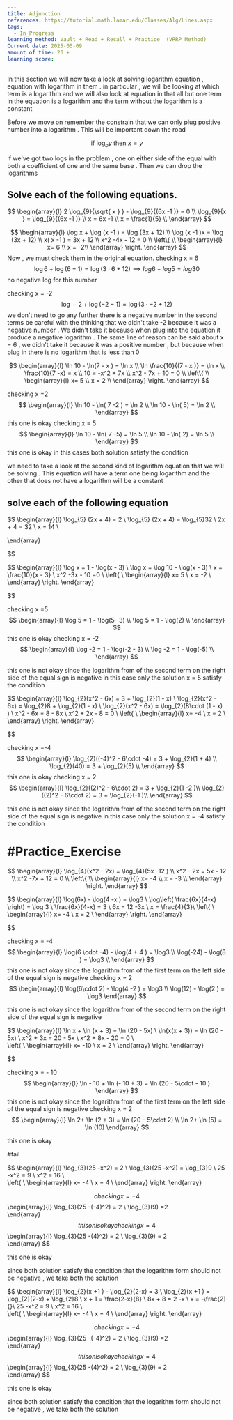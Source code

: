 ```yaml
---
title: Adjunction
references: https://tutorial.math.lamar.edu/Classes/Alg/Lines.aspx
tags:
  - In_Progress
learning method: Vault + Read + Recall + Practice  (VRRP Method)
Current date: 2025-05-09
amount of time: 20 +
learning score:
---
```


In this section we will now take a look at solving logarithm equation , equation with logarithm in them .  in particular  , we will be looking at which term is a logarithm and we will also look at equation in that all but one term in the equation is a logarithm and the term without the logarithm  is a constant 

Before we move on remember the constrain that we can only plug positive number into a logarithm . This will be important down the road 

$$
\text{ if } \log_{b}y  \text{  then  }  x =  y 
$$

if we've got two logs in the problem ,  one on either side of the equal with both a coefficient  of one and the same base . Then we can drop the logarithms 
## Solve each of the following equations.  

$$
\begin{array}{l}
2 \log_{9}{\sqrt{ x }   }  - \log_{9}{(6x  -1 )}  = 0    \\
 \log_{9}{x }   =    \log_{9}{(6x  -1 )}       \\
x    =  6x  -1   \\
x  = \frac{1}{5}    \\
\end{array}
$$



$$
\begin{array}{l}
\log x   + \log (x  -1 )  =  \log (3x + 12)   \\
\log (x  -1 )x    =   \log (3x + 12)     \\
x( x  -1 )  =  3x + 12   \\
x^2  -4x  -  12  =   0   \\
\left\{  \\
 \begin{array}{l} 
x=  6 \\
x =  -2\\
\end{array}
 \right.
\end{array}
$$
Now , we must check them in the original equation. 
checking x  =  6 
$$
\log 6  + \log (6 -1)  =  \log( 3  \cdot 6   + 12 )    \implies log6+log5=log30
$$
no negative log for this number 

checking x = -2  
$$
\log -2   + \log (-2  -1 )  =  \log (3\cdot  -2   + 12)
$$
we don't need to go any further there is a negative number in the second terms 
be careful with the thinking that we didn't take  -2  because it was a negative number . We didn't take it because when plug into the equation it produce a negative logarithm 
. The same line of reason can be said about x = 6 , we didn't take it because it was a positive number , but because when  plug in there is no logarithm that is less than  0 






$$
\begin{array}{l}
\ln 10  - \ln(7 - x ) =  \ln  x   \\
 \ln \frac{10}{(7 - x )}  =  \ln x  \\
\frac{10}{7 -x}  =  x     \\
10 =   -x^2 + 7x   \\
  x^2   - 7x  + 10   =    0   \\
\left\{  \\
 \begin{array}{l} 
x=  5  \\
x =  2 \\
\end{array}
 \right.
\end{array}
$$

checking  x =2   
$$
\begin{array}{l}
 \ln 10   -  \ln( 7 -2 )   = \ln 2 \\  \ln 10   -  \ln( 5)   = \ln 2  \\
\end{array}
$$
this one is okay 
checking x = 5 
$$
\begin{array}{l}
 \ln 10   -  \ln( 7 -5)   = \ln 5 \\  \ln 10   -  \ln( 2)    = \ln 5  \\
\end{array}
$$
this one is okay 
in this cases both solution satisfy the condition  


we need to take a look at the second kind of logarithm equation that we will be solving . This equation will have a term one being logarithm and the other that does not have a logarithm will be a constant 

## solve each of the following equation 

$$
\begin{array}{l}
\log_{5} (2x  + 4)  = 2  \\
\log_{5} (2x  + 4)   =  \log_{5}32  \\
 2x  + 4  =  32    \\
x  =  14 \\

\end{array}

$$



$$
\begin{array}{l}
\log x  =  1  - \log(x - 3)  \\
\log x  = \log 10  -  \log(x - 3)      \\
x =   \frac{10}{x - 3}  \\
x^2  -3x  - 10   =0 \\ 
\left\{  \\
 \begin{array}{l} 
x= 5   \\
x =  -2 \\
\end{array}
 \right.
\end{array}

$$



checking  x =5   
$$
\begin{array}{l}
\log 5  =  1  - \log(5- 3) \\ \log 5  =  1  - \log(2)  \\
\end{array}
$$
this one is okay 
checking x = -2 
$$
\begin{array}{l}
\log -2  =  1  - \log(-2 -  3) \\ \log -2  =  1  - \log(-5) \\
\end{array}
$$

this one is not okay since the logarithm from  of the second term on the right side of the equal sign  is negative 
in this case only the solution x =  5 satisfy the condition 



$$
\begin{array}{l}
\log_{2}(x^2  - 6x)  =  3 +  \log_{2}(1 - x)    \\
\log_{2}(x^2  - 6x)  =  \log_{2}8 +  \log_{2}(1 - x)    \\
  \log_{2}(x^2  - 6x)  =  \log_{2}(8\cdot  (1 - x) )   \\
x^2  - 6x   =  8  -  8x    \\
x^2 +  2x    - 8   =  0   \\
\left\{  \\
 \begin{array}{l} 
x=  -4   \\
x =  2 \\
\end{array}
 \right.
\end{array}

$$



checking  x =-4
$$
\begin{array}{l}
\log_{2}((-4)^2  - 6\cdot -4)  =  3 +  \log_{2}(1 + 4) \\ \log_{2}(40)  =  3 +  \log_{2}(5) \\
\end{array}
$$
this one is okay 
checking x = 2 
$$
\begin{array}{l}
\log_{2}((2)^2  - 6\cdot 2)  =  3 +  \log_{2}(1 -2 )\\ \log_{2}((2)^2  - 6\cdot 2)  =  3 +  \log_{2}(-1 )\\
\end{array}
$$

this one is not okay since the logarithm from  of the second term on the right side of the equal sign  is negative 
in this case only the solution x =  -4  satisfy the condition 


# #Practice_Exercise  



$$
\begin{array}{l}
\log_{4}(x^2 - 2x)  = \log_{4}(5x  -12 )  \\
x^2 - 2x  =  5x  - 12   \\
x^2  -7x  + 12   = 0   \\
\left\{  \\
 \begin{array}{l} 
x=  -4   \\
x =  -3  \\
\end{array}
 \right.
\end{array}
$$



$$
\begin{array}{l}
\log(6x)  - \log(4 -x )  = \log3   \\
\log\left( \frac{6x}{4-x}  \right)  =   \log 3   \\
 \frac{6x}{4-x} = 3   \\
 6x  =  12  -3x    \\
 x  =  \frac{4}{3}\\
\left\{  \\
 \begin{array}{l} 
x=  -4   \\
x =  2 \\
\end{array}
 \right.
\end{array}

$$

checking  x = -4
$$
\begin{array}{l}
\log(6 \cdot  -4)  - \log(4 + 4 )  = \log3 \\ \log(-24)  - \log(8  )  = \log3  \\
\end{array}
$$
this one is not okay since the logarithm from  of the first term on the left side of the equal sign  is negative 
checking x = 2
$$
\begin{array}{l}
\log(6\cdot 2)  - \log(4 -2 )  = \log3     \\
\log(12)  - \log(2 )  = \log3  
\end{array}
$$

this one is not okay since the logarithm from  of the second term on the right side of the equal sign  is negative 













$$
\begin{array}{l}
\ln x  + \ln (x  + 3)  = \ln (20 -  5x)  \\
\ln(x(x  + 3))  = \ln (20 -  5x)     \\
x^2   +  3x  =  20 -  5x   \\
x^2 + 8x  - 20  = 0   \\  
\left\{  \\
 \begin{array}{l} 
x=  -10     \\
x =  2 \\
\end{array}
 \right.
\end{array}

$$





checking  x = - 10 
$$
\begin{array}{l}
\ln - 10   + \ln (- 10   + 3)  = \ln (20 -  5\cdot - 10  )  
\end{array}
$$
this one is not okay since the logarithm from  of the first term on the left side of the equal sign  is negative 
checking x = 2
$$
\begin{array}{l}
\ln 2+ \ln (2 + 3)  = \ln (20 -  5\cdot 2)    \\
\ln 2+ \ln (5)  = \ln (10)   
\end{array}
$$

this one is okay  




#fail 


$$
\begin{array}{l}
\log_{3}(25  -x^2)  =  2   \\
\log_{3}(25  -x^2)  =  \log_{3}9  \\
25  -x^2  =  9    \\
x^2 = 16 \\  
\left\{  \\
 \begin{array}{l} 
x=  -4   \\
x =  4 \\
\end{array}
 \right.
\end{array}

$$
checking  x = - 4
$$
\begin{array}{l}
\log_{3}(25  -(-4)^2)  =  2    \\
\log_{3}(9)   =2   
\end{array}
$$
this on is okay 
checking x = 4
$$
\begin{array}{l}
\log_{3}(25  -(4)^2)  =  2    \\
\log_{3}(9)   = 2   
\end{array}
$$

this one is okay  

since both solution satisfy the condition that the logarithm form should not be negative , we take both the solution 







$$
\begin{array}{l}
\log_{2}(x  +1  ) - \log_{2}(2-x) =  3   \\
\log_{2}(x  +1  )  =  \log_{2}(2-x) + \log_{2}8   \\
x + 1  =  \frac{2-x}{8}  \\
 8x  +    8   =  2 -x     \\
x  = -\frac{2}{}\\
25  -x^2  =  9    \\
x^2 = 16 \\  
\left\{  \\
 \begin{array}{l} 
x=  -4   \\
x =  4 \\
\end{array}
 \right.
\end{array}

$$
checking  x = - 4
$$
\begin{array}{l}
\log_{3}(25  -(-4)^2)  =  2    \\
\log_{3}(9)   =2   
\end{array}
$$
this on is okay 
checking x = 4
$$
\begin{array}{l}
\log_{3}(25  -(4)^2)  =  2    \\
\log_{3}(9)   = 2   
\end{array}
$$

this one is okay  

since both solution satisfy the condition that the logarithm form should not be negative , we take both the solution 
